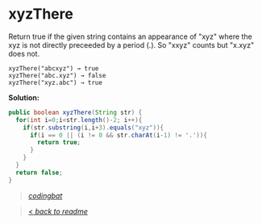 # xyzThere

Return true if the given string contains an appearance of "xyz" where the xyz is not directly preceeded by a period (.). So "xxyz" counts but "x.xyz" does not.

```
xyzThere("abcxyz") → true
xyzThere("abc.xyz") → false
xyzThere("xyz.abc") → true
```

**Solution:**

```java
public boolean xyzThere(String str) {
  for(int i=0;i<str.length()-2; i++){
    if(str.substring(i,i+3).equals("xyz")){
      if(i == 0 || (i != 0 && str.charAt(i-1) != '.')){
        return true;
      }
    }
  }
  return false;
}
```

> _[codingbat](https://codingbat.com/prob/p136594)_

> [< _back to readme_](/README.md)